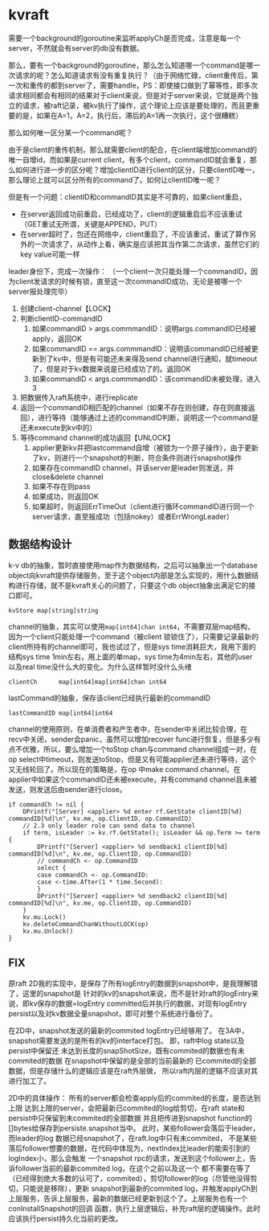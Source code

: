 # kvraft

需要一个background的goroutine来监听applyCh是否完成，注意是每一个server，不然就会有server的db没有数据。

那么，要有一个background的goroutine，那么怎么知道哪一个command是哪一次请求的呢？怎么知道请求有没有重复执行？（由于网络忙碌，client重传后，第一次和重传的都到server了，需要handle，PS：即使接口做到了幂等性，即多次请求相同都会有相同的结果对于client来说，但是对于server来说，它就是两个独立的请求，被raft记录，被kv执行了操作，这个理论上应该是要处理的，而且更重要的是，如果在A=1，A=2，执行后，滞后的A=1再一次执行，这个很糟糕）

那么如何唯一区分某一个command呢？

由于是client的重传机制，那么就需要client的配合，在client端增加command的唯一自增id，而如果是current client，有多个client，commandID就会重复，那么如何进行进一步的区分呢？增加clientID进行client的区分，只要clientID唯一，那么理论上就可以区分所有的command了。如何让clientID唯一呢？

但是有一个问题：clientID和commandID其实是不可靠的，如果client重启，

- 在server返回成功前重启，已经成功了，client的逻辑重启后不应该重试（GET重试无所谓，关键是APPEND，PUT）
- 在server超时了，包还在网络中，client重启了，不应该重试，重试了算作另外的一次请求了，从动作上看，确实是应该把其当作第二次请求，虽然它们的key value可能一样



leader身份下，完成一次操作：
（一个client一次只能处理一个commandID，因为client发请求的时候有锁，直至这一次commandID成功，无论是被哪一个server报处理完毕）
1. 创建client-channel【LOCK】
2. 判断clientID-commandID
   1. 如果commandID > args.commmandID：说明args.commandID已经被apply，返回OK
   2. 如果commandID == args.commmandID：说明该commandID已经被更新到了kv中，但是有可能还未来得及send channel进行通知，就timeout了，但是对于kv数据来说是已经成功了的。返回OK
   3. 如果commandID < args.commmandID：该commandID未被处理，进入3
3. 把数据传入raft系统中，进行replicate
4. 返回一个commandID相匹配的channel（如果不存在则创建，存在则直接返回），进行等待（能够通过上述的commandID判断，说明这一个command是还未execute到kv中的）
5. 等待command channel的成功返回【UNLOCK】
   1. applier更新kv并把lastcommand自增（被锁为一个原子操作），由于更新了kv，则进行一个snapshot的判断，符合条件则进行snapshot操作
   2. 如果存在commandID channel，并该server是leader则发送，并close&delete channel
   3. 如果不存在则pass
   2. 如果成功，则返回OK
   3. 如果超时，则返回ErrTimeOut（client进行循环commandID进行同一个server请求，直至报成功（包括nokey）或者ErrWrongLeader）

## 数据结构设计
k-v db的抽象，暂时直接使用map作为数据结构，之后可以抽象出一个database object向kvraft提供存储服务，至于这个object内部是怎么实现的，用什么数据结构进行存储，就不是kvraft关心的问题了，只要这个db object抽象出满足它的接口即可。
```golang
kvStore map[string]string
```

channel的抽象，其实可以使用`map[int64]chan int64`，不需要双层map结构，因为一个client只能处理一个command（被client 锁锁住了），只需要记录最新的client所持有的channel即可，我也试过了，但是sys time消耗巨大，我用下面的结构sys time 1min左右，用上面的单map，sys time为4min左右，其他的user 以及real time没什么大的变化。为什么这样暂时没什么头绪
```golang
clientCh      map[int64]map[int64]chan int64
```

lastCommand的抽象，保存该client已经执行最新的commandID
```golang
lastCommandID map[int64]int64
```

channel的使用原则，在单消费者和产生者中，在sender中关闭比较合理，在recv中关闭，sender会panic，虽然可以增加recover func进行恢复，但是多少有点不优雅，所以，要么增加一个toStop chan与command channel组成一对，在op select中timeout，则发送toStop，但是又有可能applier还未进行等待，这个又无线轮回了。所以现在的策略是，在op 中make command channel，在applier中如果这个commandID还未被execute，并有command channel且未被发送，则发送后由sender进行close。
```golang
if commandCh != nil {
    DPrintf("[Server] <applier> %d enter rf.GetState clientID[%d] commandID[%d]\n", kv.me, op.ClientID, op.CommandID)
    // 2.3 only leader role can send data to channel
    if term, isLeader := kv.rf.GetState(); isLeader && op.Term >= term {
        DPrintf("[Server] <applier> %d sendback1 clientID[%d] commandID[%d]\n", kv.me, op.ClientID, op.CommandID)
        // commandCh <- op.CommandID
        select {
        case commandCh <- op.CommandID:
        case <-time.After(1 * time.Second):
        }
        DPrintf("[Server] <applier> %d sendback2 clientID[%d] commandID[%d]\n", kv.me, op.ClientID, op.CommandID)
    }
    kv.mu.Lock()
    kv.deleteCommandChanWithoutLOCK(op)
    kv.mu.Unlock()
}
```

## FIX
原raft 2D我的实现中，是保存了所有logEntry的数据到snapshot中，是我理解错了，这里的snapshot是
针对的kv的snapshot来说，而不是针对raft的logEntry来说，即kv保存的数据=logEntry committed后并执行的数据，对现有logEntry persist以及对kv数据全量snapshot，即可对整个系统进行备份了。

在2D中，snapshot发送的最新的commited logEntry已经够用了。
在3A中，snapshot需要发送的是所有的kv的interface打包。
即，raft中log state以及persist中保留还 未达到长度的snapShotSize，既有commited的数据也有未commited的数据
在snapshot中保留的是全部的当前最新的 已commited的全部数据，但是存储什么的逻辑应该是在raft外层做，
所以raft内层的逻辑不应该对其进行加工了。

2D中的具体操作：
所有的server都会检查apply后的commited的长度，是否达到上限
达到上限的server，会把最新已commited的log给剪切，在raft state和persist中只保留到未commited的全部数据
并且把传进到snapshot function的[]bytes给保存到persiste.snapshot当中。
此时，某些follower会落后于leader，而leader的log 数据已经snapshot了，在raft.log中只有未commited，
不是某些落后follower想要的数据，在代码中体现为，nextIndex比leader的能索引到的logIndex小，那么会触发
一个snapshot rpc的请求，发送到这个follower上，告诉follower当前的最新commited log，在这个之前以及这一个
都不需要在等了（已经得到绝大多数的认可了，commited），剪切follower的log（尽管他没得剪切，只能说是移除），更新
snapshot到最新的commited log，并触发applyCh到上层服务，告诉上层服务，最新的数据已经更新到这个了。上层服务也有一个conInstallSnapshot的回调
函数，执行上层逻辑后，补充raft层的逻辑操作。此时应该执行persist持久化当前的更改。
